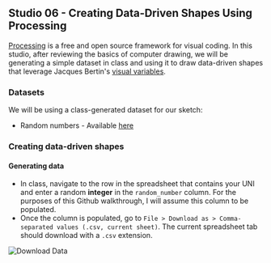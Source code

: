 ## Studio 06 - Creating Data-Driven Shapes Using Processing

[Processing](https://processing.org/) is a free and open source framework for visual coding. In this studio, after reviewing the basics of computer drawing, we will be generating a simple dataset in class and using it to draw data-driven shapes that leverage Jacques Bertin's [visual variables](http://www.infovis-wiki.net/index.php?title=Visual_Variables). 

### Datasets

We will be using a class-generated dataset for our sketch:

* Random numbers - Available [here](https://docs.google.com/spreadsheets/d/14wucEu9-_HxpZTY3YM4hGUSQn8FlYYjwvpjeikHfcH8/edit#gid=0)

### Creating data-driven shapes
#### Generating data

* In class, navigate to the row in the spreadsheet that contains your UNI and enter a random **integer** in the `random_number` column. For the purposes of this Github walkthrough, I will assume this column to be populated.
* Once the column is populated, go to `File > Download as > Comma-separated values (.csv, current sheet)`. The current spreadsheet tab should download with a `.csv` extension.

![Download Data](https://github.com/emilyfuhrman/datavis_design/blob/master/2017_Summer/Studios/Images/06/01_Download_Data.png)